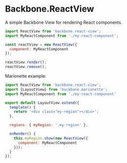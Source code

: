 # Backbone.ReactView

A simple Backbone View for rendering React components.

```js
import ReactView from 'backbone.react-view';
import MyReactComponent from './my-react-component';

const reactView = new ReactView({
  component: MyReactComponent
});

reactView.render();
reactView.remove();
```

Marionette example:


```js
import ReactView from 'backbone.react-view';
import {LayoutView} from 'backbone.marionette';
import MyReactComponent from './my-react-component'

export default LayoutView.extend({
  template() {
    return '<div class="my-region"></div>';
  },

  regions: { myRegion: '.my-region' },

  onRender() {
    this.myRegion.show(new ReactView({
      component: MyReactComponent
    }));
  }
});
```
